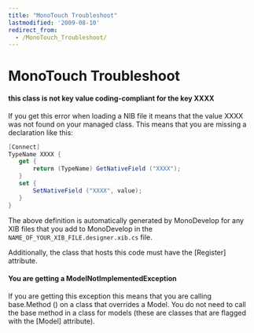 ```yaml
---
title: "MonoTouch Troubleshoot"
lastmodified: '2009-08-10'
redirect_from:
  - /MonoTouch_Troubleshoot/
---
```


MonoTouch Troubleshoot
======================

#### this class is not key value coding-compliant for the key XXXX

If you get this error when loading a NIB file it means that the value XXXX was not found on your managed class. This means that you are missing a declaration like this:

``` csharp
[Connect]
TypeName XXXX { 
   get {
       return (TypeName) GetNativeField ("XXXX");
   }
   set {
       SetNativeField ("XXXX", value);
   }
}
```

The above definition is automatically generated by MonoDevelop for any XIB files that you add to MonoDevelop in the `NAME_OF_YOUR_XIB_FILE.designer.xib.cs` file.

Additionally, the class that hosts this code must have the [Register] attribute.

#### You are getting a ModelNotImplementedException

If you are getting this exception this means that you are calling base.Method () on a class that overrides a Model. You do not need to call the base method in a class for models (these are classes that are flagged with the [Model] attribute).

